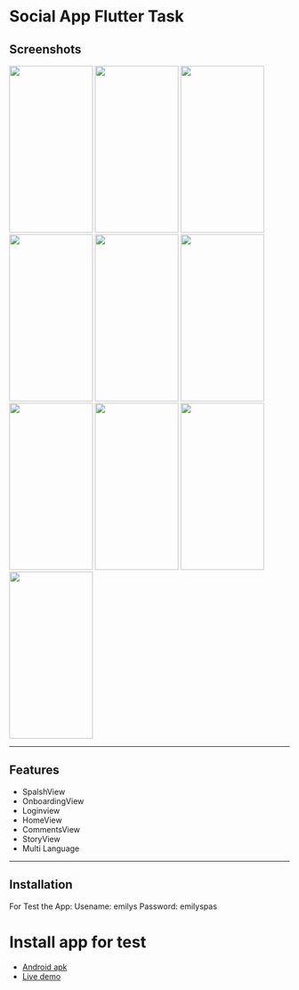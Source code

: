 # Social App Flutter Task

## Screenshots

  <img src="https://github.com/user-attachments/assets/13dc1f37-a56e-40f5-b9a3-fa42f6a94628" width= "150" height="300">
  <img src="https://github.com/user-attachments/assets/56aab2e0-610e-4df1-996d-89870c1edec3" width= "150" height="300">
  <img src="https://github.com/user-attachments/assets/569a9c95-ad61-4e35-b12f-bbaccac363dd" width= "150" height="300">
  <img src="https://github.com/user-attachments/assets/163b047b-0afb-49a0-80e6-f1df59fb4a86" width= "150" height="300">
  <img src="https://github.com/user-attachments/assets/92faddcd-53b8-45ff-8c79-76f0371e293c" width= "150" height="300">
  <img src="https://github.com/user-attachments/assets/780c424b-23a2-43ce-9c1d-6d6c785f0dde" width= "150" height="300">
  <img src="https://github.com/user-attachments/assets/000d4680-fc80-4edc-8e97-262248b48c18" width= "150" height="300">
  <img src="https://github.com/user-attachments/assets/f94e5905-578f-4692-89ae-32cc450b8a4b" width= "150" height="300">
  <img src="https://github.com/user-attachments/assets/73c2660e-1a0b-4a8c-bb91-98fd4d676585" width= "150" height="300">
  <img src="https://github.com/user-attachments/assets/decaf5f9-9e3f-4ea8-a2b3-a24eaf2f2df4" width= "150" height="300">
</div>

-----------------------------------------------------------------------------------

## Features
- SpalshView
- OnboardingView
- Loginview
- HomeView
- CommentsView
- StoryView
- Multi Language
  
-----------------------------------------------------------------------------------

## Installation

For Test the App:
Usename: emilys
Password: emilyspas

# Install app for test
- [Android apk](https://drive.google.com/file/d/1Xmq81gruo9t3djiEj3slIjYmPbS4rNGN/view?usp=sharing)
- [Live demo](https://mohammadjoumani.github.io/preview_socially_app/)
